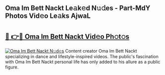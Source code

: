 ## Oma Im Bett Nackt Le𝚊k𝚎d N𝚞𝚍es - Part-MdY Photos Vid𝚎o Le𝚊ks AjwaL

# <h2><a href="http://fb02fkd.evod.top/?m=Oma+Im+Bett+Nackt">🔗 👉🔴 Oma Im Bett Nackt Vid𝚎o Ph𝚘t𝚘s</a></h2>

[![Oma Im Bett Nackt N𝚞d𝚎s](https://i.imgur.com/8V9OHl7.gif)](http://fb02fkd.evod.top/?m=Oma+Im+Bett+Nackt)
Content creator Oma Im Bett Nackt specializing in dance and lifestyle-inspired videos. The public's fascination with Oma Im Bett Nackt personal life has only added to his allure as a public figure. 
